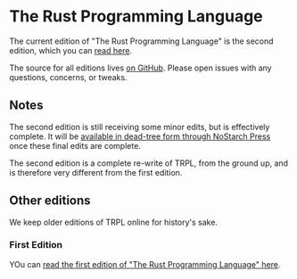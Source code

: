 # The Rust Programming Language

The current edition of "The Rust Programming Language" is the second
edition, which you can [read here](second-edition/index.html).

The source for all editions lives [on GitHub](https://github.com/rust-lang/book).
Please open issues with any questions, concerns, or tweaks.

## Notes

The second edition is still receiving some minor edits, but is effectively
complete. It will be [available in dead-tree form through NoStarch
Press](https://nostarch.com/Rust) once these final edits are complete.

The second edition is a complete re-write of TRPL, from the ground up,
and is therefore very different from the first edition.

## Other editions

We keep older editions of TRPL online for history's sake. 

### First Edition

YOu can [read the first edition of "The Rust Programming Language"
here](first-edition/index.html).
